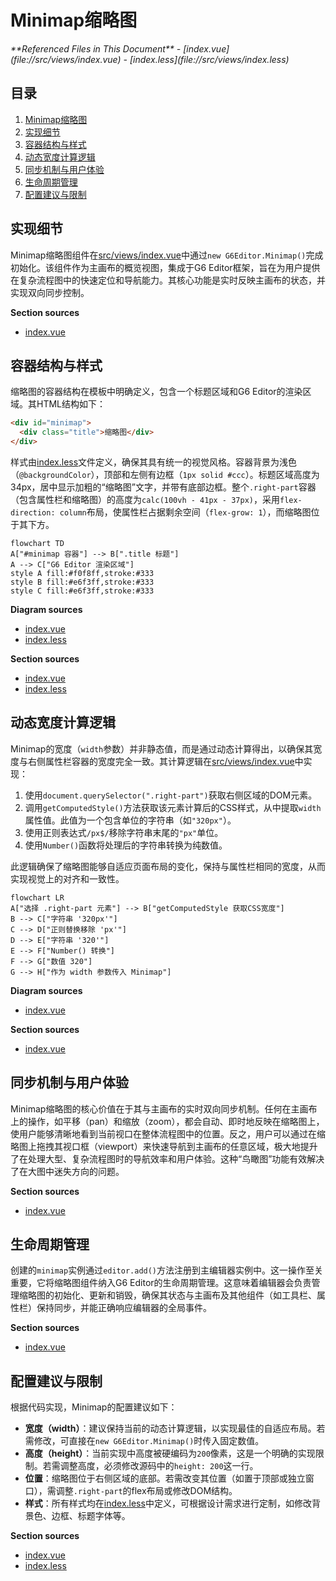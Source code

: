 # Minimap缩略图

<cite>
**Referenced Files in This Document**  
- [index.vue](file://src/views/index.vue)
- [index.less](file://src/views/index.less)
</cite>

## 目录
1. [Minimap缩略图](#minimap缩略图)
2. [实现细节](#实现细节)
3. [容器结构与样式](#容器结构与样式)
4. [动态宽度计算逻辑](#动态宽度计算逻辑)
5. [同步机制与用户体验](#同步机制与用户体验)
6. [生命周期管理](#生命周期管理)
7. [配置建议与限制](#配置建议与限制)

## 实现细节

Minimap缩略图组件在[src/views/index.vue](file://src/views/index.vue#L360-L367)中通过`new G6Editor.Minimap()`完成初始化。该组件作为主画布的概览视图，集成于G6 Editor框架，旨在为用户提供在复杂流程图中的快速定位和导航能力。其核心功能是实时反映主画布的状态，并实现双向同步控制。

**Section sources**
- [index.vue](file://src/views/index.vue#L360-L367)

## 容器结构与样式

缩略图的容器结构在模板中明确定义，包含一个标题区域和G6 Editor的渲染区域。其HTML结构如下：
```html
<div id="minimap">
  <div class="title">缩略图</div>
</div>
```
样式由[index.less](file://src/views/index.less#L118-L132)文件定义，确保其具有统一的视觉风格。容器背景为浅色（`@backgroundColor`），顶部和左侧有边框（`1px solid #ccc`）。标题区域高度为34px，居中显示加粗的“缩略图”文字，并带有底部边框。整个`.right-part`容器（包含属性栏和缩略图）的高度为`calc(100vh - 41px - 37px)`，采用`flex-direction: column`布局，使属性栏占据剩余空间（`flex-grow: 1`），而缩略图位于其下方。

```mermaid
flowchart TD
A["#minimap 容器"] --> B[".title 标题"]
A --> C["G6 Editor 渲染区域"]
style A fill:#f0f8ff,stroke:#333
style B fill:#e6f3ff,stroke:#333
style C fill:#e6f3ff,stroke:#333
```

**Diagram sources**
- [index.vue](file://src/views/index.vue#L258-L260)
- [index.less](file://src/views/index.less#L118-L132)

**Section sources**
- [index.vue](file://src/views/index.vue#L258-L260)
- [index.less](file://src/views/index.less#L118-L132)

## 动态宽度计算逻辑

Minimap的宽度（`width`参数）并非静态值，而是通过动态计算得出，以确保其宽度与右侧属性栏容器的宽度完全一致。其计算逻辑在[src/views/index.vue](file://src/views/index.vue#L360-L361)中实现：

1.  使用`document.querySelector(".right-part")`获取右侧区域的DOM元素。
2.  调用`getComputedStyle()`方法获取该元素计算后的CSS样式，从中提取`width`属性值。此值为一个包含单位的字符串（如`"320px"`）。
3.  使用正则表达式`/px$/`移除字符串末尾的`"px"`单位。
4.  使用`Number()`函数将处理后的字符串转换为纯数值。

此逻辑确保了缩略图能够自适应页面布局的变化，保持与属性栏相同的宽度，从而实现视觉上的对齐和一致性。

```mermaid
flowchart LR
A["选择 .right-part 元素"] --> B["getComputedStyle 获取CSS宽度"]
B --> C["字符串 '320px'"]
C --> D["正则替换移除 'px'"]
D --> E["字符串 '320'"]
E --> F["Number() 转换"]
F --> G["数值 320"]
G --> H["作为 width 参数传入 Minimap"]
```

**Diagram sources**
- [index.vue](file://src/views/index.vue#L360-L361)

**Section sources**
- [index.vue](file://src/views/index.vue#L360-L361)

## 同步机制与用户体验

Minimap缩略图的核心价值在于其与主画布的实时双向同步机制。任何在主画布上的操作，如平移（pan）和缩放（zoom），都会自动、即时地反映在缩略图上，使用户能够清晰地看到当前视口在整体流程图中的位置。反之，用户可以通过在缩略图上拖拽其视口框（viewport）来快速导航到主画布的任意区域，极大地提升了在处理大型、复杂流程图时的导航效率和用户体验。这种“鸟瞰图”功能有效解决了在大图中迷失方向的问题。

**Section sources**
- [index.vue](file://src/views/index.vue#L362-L367)

## 生命周期管理

创建的`minimap`实例通过`editor.add()`方法注册到主编辑器实例中。这一操作至关重要，它将缩略图组件纳入G6 Editor的生命周期管理。这意味着编辑器会负责管理缩略图的初始化、更新和销毁，确保其状态与主画布及其他组件（如工具栏、属性栏）保持同步，并能正确响应编辑器的全局事件。

**Section sources**
- [index.vue](file://src/views/index.vue#L370)

## 配置建议与限制

根据代码实现，Minimap的配置建议如下：
- **宽度（width）**：建议保持当前的动态计算逻辑，以实现最佳的自适应布局。若需修改，可直接在`new G6Editor.Minimap()`时传入固定数值。
- **高度（height）**：当前实现中高度被硬编码为`200`像素，这是一个明确的实现限制。若需调整高度，必须修改源码中的`height: 200`这一行。
- **位置**：缩略图位于右侧区域的底部。若需改变其位置（如置于顶部或独立窗口），需调整`.right-part`的flex布局或修改DOM结构。
- **样式**：所有样式均在[index.less](file://src/views/index.less#L118-L132)中定义，可根据设计需求进行定制，如修改背景色、边框、标题字体等。

**Section sources**
- [index.vue](file://src/views/index.vue#L364)
- [index.less](file://src/views/index.less#L118-L132)